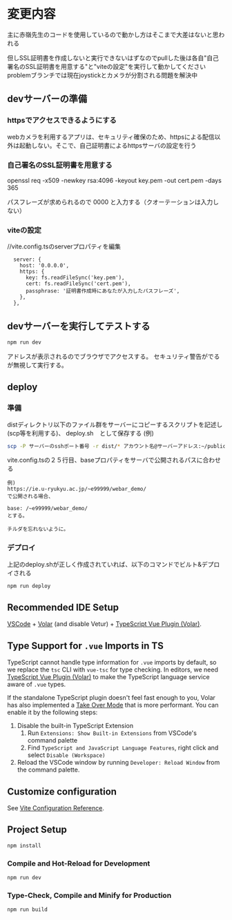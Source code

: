 # 変更内容

主に赤嶺先生のコードを使用しているので動かし方はそこまで大差はないと思われる

但しSSL証明書を作成しないと実行できないはずなのでpullした後は各自"自己署名のSSL証明書を用意する"と"viteの設定"を実行して動かしてください
problemブランチでは現在joystickとカメラが分割される問題を解決中

## devサーバーの準備
### httpsでアクセスできるようにする
webカメラを利用するアプリは、セキュリティ確保のため、httpsによる配信以外は起動しない。そこで、自己証明書によるhttpsサーバの設定を行う

### 自己署名のSSL証明書を用意する
openssl req -x509 -newkey rsa:4096 -keyout key.pem -out cert.pem -days 365

パスフレーズが求められるので
0000
と入力する（クオーテーションは入力しない）

### viteの設定
//vite.config.tsのserverプロパティを編集
```
  server: {
    host: '0.0.0.0',
    https: {
      key: fs.readFileSync('key.pem'),
      cert: fs.readFileSync('cert.pem'),
      passphrase: '証明書作成時にあなたが入力したパスフレーズ',
    },
  },
```
## devサーバーを実行してテストする
```sh
npm run dev
```
アドレスが表示されるのでブラウザでアクセスする。
セキュリティ警告がでるが無視して実行する。

## deploy
### 準備
distディレクトリ以下のファイル群をサーバーにコピーするスクリプトを記述し(scp等を利用する)、
deploy.sh　として保存する
(例)
```sh
scp -P サーバーのsshポート番号 -r dist/* アカウント名@サーバーアドレス:~/public_html/webxr
```

vite.config.tsの２５行目、baseプロパティをサーバで公開されるパスに合わせる

```
例)
https://ie.u-ryukyu.ac.jp/~e99999/webar_demo/
で公開される場合、

base: /~e99999/webar_demo/
とする。

チルダを忘れないように。
```
### デプロイ
上記のdeploy.shが正しく作成されていれば、以下のコマンドでビルト&デプロイされる　
```sh
npm run deploy
```

## Recommended IDE Setup

[VSCode](https://code.visualstudio.com/) + [Volar](https://marketplace.visualstudio.com/items?itemName=Vue.volar) (and disable Vetur) + [TypeScript Vue Plugin (Volar)](https://marketplace.visualstudio.com/items?itemName=Vue.vscode-typescript-vue-plugin).

## Type Support for `.vue` Imports in TS

TypeScript cannot handle type information for `.vue` imports by default, so we replace the `tsc` CLI with `vue-tsc` for type checking. In editors, we need [TypeScript Vue Plugin (Volar)](https://marketplace.visualstudio.com/items?itemName=Vue.vscode-typescript-vue-plugin) to make the TypeScript language service aware of `.vue` types.

If the standalone TypeScript plugin doesn't feel fast enough to you, Volar has also implemented a [Take Over Mode](https://github.com/johnsoncodehk/volar/discussions/471#discussioncomment-1361669) that is more performant. You can enable it by the following steps:

1. Disable the built-in TypeScript Extension
    1) Run `Extensions: Show Built-in Extensions` from VSCode's command palette
    2) Find `TypeScript and JavaScript Language Features`, right click and select `Disable (Workspace)`
2. Reload the VSCode window by running `Developer: Reload Window` from the command palette.

## Customize configuration

See [Vite Configuration Reference](https://vitejs.dev/config/).

## Project Setup

```sh
npm install
```

### Compile and Hot-Reload for Development

```sh
npm run dev
```

### Type-Check, Compile and Minify for Production

```sh
npm run build
```
